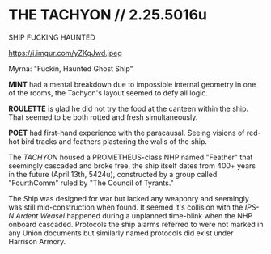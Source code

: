 # THE TACHYON // 2.25.5016u
SHIP FUCKING HAUNTED

https://i.imgur.com/yZKgJwd.jpeg

Myrna: "Fuckin, Haunted Ghost Ship"

**MINT** had a mental breakdown due to impossible internal geometry in one of the rooms, the Tachyon's layout seemed to defy all logic.

**ROULETTE** is glad he did not try the food at the canteen within the ship. That seemed to be both rotted and fresh simultaneously.

**POET** had first-hand experience with the paracausal. Seeing visions of red-hot bird tracks and feathers plastering the walls of the ship.

The *TACHYON* housed a PROMETHEUS-class NHP named "Feather" that seemingly cascaded and broke free, the ship itself dates from 400+ years in the future (April 13th, 5424u), constructed by a group called "FourthComm" ruled by "The Council of Tyrants."

The Ship was designed for war but lacked any weaponry and seemingly was still mid-construction when found. It seemed it's collision with the *IPS-N Ardent Weasel* happened during a unplanned time-blink when the NHP onboard cascaded. Protocols the ship alarms referred to were not marked in any Union documents but similarly named protocols did exist under Harrison Armory.
